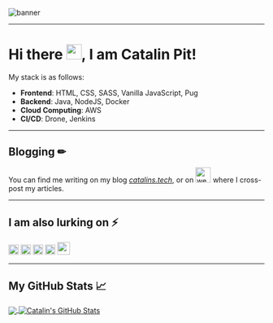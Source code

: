 ![banner](https://pbs.twimg.com/profile_banners/173057927/1598278763/1500x500)

---

# Hi there <img src="https://raw.githubusercontent.com/MartinHeinz/MartinHeinz/master/wave.gif" width="30px">, I am Catalin Pit!

My stack is as follows:
* **Frontend**: HTML, CSS, SASS, Vanilla JavaScript, Pug
* **Backend**: Java, NodeJS, Docker
* **Cloud Computing**: AWS
* **CI/CD**: Drone, Jenkins

---

## Blogging  &#x270f;
You can find me writing on my blog *[catalins.tech](https://catalins.tech)*, or on  [<img src='https://cdn.jsdelivr.net/npm/simple-icons@3.0.1/icons/dev-dot-to.svg' alt='website' height='30'>](https://dev.to/catalinmpit)  where I cross-post my articles.

---

## I am also lurking on ⚡
[<img src='https://cdn.jsdelivr.net/npm/simple-icons@3.0.1/icons/linkedin.svg' alt='linkedin' height='20'>](https://www.linkedin.com/in/catalinpit/) [<img src='https://cdn.jsdelivr.net/npm/simple-icons@3.0.1/icons/instagram.svg' alt='instagram' height='20'>](https://www.instagram.com/catalinmpit/) [<img src='https://cdn.jsdelivr.net/npm/simple-icons@3.0.1/icons/twitter.svg' alt='twitter' height='20'>](https://twitter.com/@catalinmpit) [<img src='https://cdn.jsdelivr.net/npm/simple-icons@3.0.1/icons/icloud.svg' alt='website' height='20'>](https://catalins.tech) [<img src='https://cdn.jsdelivr.net/npm/simple-icons@3.0.1/icons/dev-dot-to.svg' alt='website' height='25'>](https://dev.to/catalinmpit)

---

## My GitHub Stats &#x1f4c8;

<a href="https://github.com/catalinpit/catalinpit">
  <img align="center" src="https://github-readme-stats.vercel.app/api/top-langs/?username=catalinpit&hide=java,html&title_color=ffffff&text_color=c9cacc&icon_color=2bbc8a&bg_color=1d1f21" />
</a>
<a href="https://github.com/catalinpit/catalinpit">
  <img align="center" src="https://github-readme-stats.vercel.app/api?username=catalinpit&show_icons=true&line_height=27&count_private=true&title_color=ffffff&text_color=c9cacc&icon_color=2bbc8a&bg_color=1d1f21" alt="Catalin's GitHub Stats" />
</a>

<!--
**catalinpit/catalinpit** is a ✨ _special_ ✨ repository because its `README.md` (this file) appears on your GitHub profile.

Here are some ideas to get you started:

- 🔭 I’m currently working on ...
- 🌱 I’m currently learning ...
- 👯 I’m looking to collaborate on ...
- 🤔 I’m looking for help with ...
- 💬 Ask me about ...
- 📫 How to reach me: ...
- 😄 Pronouns: ...
- ⚡ Fun fact: ...
-->
